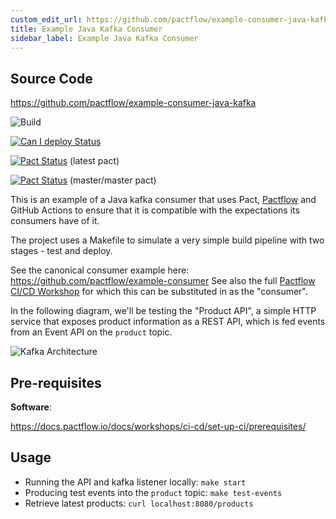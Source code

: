 ```yaml
---
custom_edit_url: https://github.com/pactflow/example-consumer-java-kafka/edit/master/README.md
title: Example Java Kafka Consumer
sidebar_label: Example Java Kafka Consumer
---
```


<!-- This file has been synced from the pactflow/example-consumer-java-kafka repository. Please do not edit it directly. The URL of the source file can be found in the custom_edit_url value above -->

## Source Code

https://github.com/pactflow/example-consumer-java-kafka



![Build](https://github.com/pactflow/example-consumer-java-kafka/workflows/Build/badge.svg)

[![Can I deploy Status](https://testdemo.pactflow.io/pacticipants/pactflow-example-consumer-java-kafka/branches/master/latest-version/can-i-deploy/to-environment/production/badge.svg)](https://testdemo.pactflow.io/overview/provider/pactflow-example-consumer-java-kafka/consumer/pactflow-example-consumer-js-kafka)

[![Pact Status](https://testdemo.pactflow.io/pacts/provider/pactflow-example-provider-java-kafka/consumer/pactflow-example-consumer-java-kafka/latest/badge.svg)](https://testdemo.pactflow.io/pacts/provider/pactflow-example-provider-java-kafka/consumer/pactflow-example-consumer-java-kafka/latest) (latest pact)

[![Pact Status](https://testdemo.pactflow.io/pacts/provider/pactflow-example-provider-java-kafka/consumer/pactflow-example-consumer-java-kafka/latest/master/badge.svg)](https://testdemo.pactflow.io/pacts/provider/pactflow-example-provider-java-kafka/consumer/pactflow-example-consumer-java-kafka/latest/master) (master/master pact)

This is an example of a Java kafka consumer that uses Pact, [Pactflow](https://pactflow.io) and GitHub Actions to ensure that it is compatible with the expectations its consumers have of it.

The project uses a Makefile to simulate a very simple build pipeline with two stages - test and deploy.

See the canonical consumer example here: https://github.com/pactflow/example-consumer
See also the full [Pactflow CI/CD Workshop](https://docs.pactflow.io/docs/workshops/ci-cd) for which this can be substituted in as the "consumer".

In the following diagram, we'll be testing the "Product API", a simple HTTP service that exposes product information as a REST API, which is fed events from an Event API on the `product` topic.

![Kafka Architecture](https://raw.githubusercontent.com/pactflow/example-consumer-java-kafka/master/docs/kafka.png)

## Pre-requisites

**Software**:

https://docs.pactflow.io/docs/workshops/ci-cd/set-up-ci/prerequisites/

## Usage

* Running the API and kafka listener locally: `make start`
* Producing test events into the `product` topic: `make test-events`
* Retrieve latest products: `curl localhost:8080/products`
